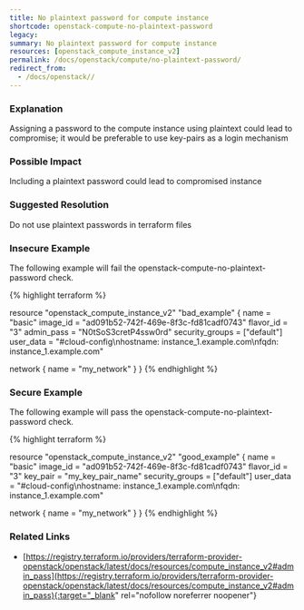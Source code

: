 ```yaml
---
title: No plaintext password for compute instance
shortcode: openstack-compute-no-plaintext-password
legacy: 
summary: No plaintext password for compute instance 
resources: [openstack_compute_instance_v2] 
permalink: /docs/openstack/compute/no-plaintext-password/
redirect_from: 
  - /docs/openstack//
---
```


### Explanation

Assigning a password to the compute instance using plaintext could lead to compromise; it would be preferable to use key-pairs as a login mechanism

### Possible Impact
Including a plaintext password could lead to compromised instance

### Suggested Resolution
Do not use plaintext passwords in terraform files


### Insecure Example

The following example will fail the openstack-compute-no-plaintext-password check.

{% highlight terraform %}

resource "openstack_compute_instance_v2" "bad_example" {
  name            = "basic"
  image_id        = "ad091b52-742f-469e-8f3c-fd81cadf0743"
  flavor_id       = "3"
  admin_pass      = "N0tSoS3cretP4ssw0rd"
  security_groups = ["default"]
  user_data       = "#cloud-config\nhostname: instance_1.example.com\nfqdn: instance_1.example.com"

  network {
    name = "my_network"
  }
}
{% endhighlight %}



### Secure Example

The following example will pass the openstack-compute-no-plaintext-password check.

{% highlight terraform %}

resource "openstack_compute_instance_v2" "good_example" {
  name            = "basic"
  image_id        = "ad091b52-742f-469e-8f3c-fd81cadf0743"
  flavor_id       = "3"
  key_pair        = "my_key_pair_name"
  security_groups = ["default"]
  user_data       = "#cloud-config\nhostname: instance_1.example.com\nfqdn: instance_1.example.com"

  network {
    name = "my_network"
  }
}
{% endhighlight %}



### Related Links


- [https://registry.terraform.io/providers/terraform-provider-openstack/openstack/latest/docs/resources/compute_instance_v2#admin_pass](https://registry.terraform.io/providers/terraform-provider-openstack/openstack/latest/docs/resources/compute_instance_v2#admin_pass){:target="_blank" rel="nofollow noreferrer noopener"}


